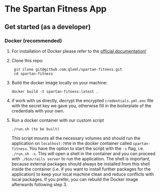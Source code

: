 # The Spartan Fitness App

## Get started (as a developer)

### Docker (recommended)

1. For installation of Docker please refer to the [official documentation!](https://docs.docker.com/engine/install/)
 
2. Clone this repo:
   ```
    git clone git@github.com:qleml/spartan-fitness.git
    cd spartan-fitness
   ```
3. Build the docker image locally on your machine:
    ```
    docker build -t spartan-fitness:latest .
    ```
4. if work with us directly, decrypt the encrypted `credentials.yml.enc` file with the secret key we gave you, otherwise fill in the boilerplate of the credentials with your own. 
5. Run a docker container with our custom script
    ```
    ./run.sh (to be built)
    ```
      This script mounts all the necessary volumes and should run the application on `localhost:7050` in the docker container called `spartan-fitness`. You have the option to start the script with the `-s` flag, i.e. `./run.sh -s`. This will open a shell in the container and you can proceed with `./bin/rails server` to run the application. The shell is important, because external packages should always be installed from this shell inside the container (i.e. if you want to install further packages for the application) to keep your local machine clean and reduce conflicts with local packages. If you prefer, you can rebuild the Docker image afterwards following step 3.

